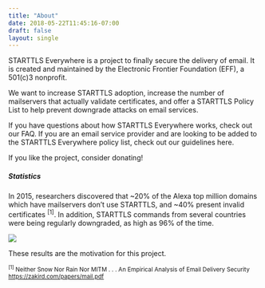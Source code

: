 ```yaml
---
title: "About"
date: 2018-05-22T11:45:16-07:00
draft: false
layout: single
---
```

STARTTLS Everywhere is a project to finally secure the delivery of email. It is created and maintained by the Electronic Frontier Foundation (EFF), a 501(c)3 nonprofit.

We want to increase STARTTLS adoption, increase the number of mailservers that actually validate certificates, and offer a STARTTLS Policy List to help prevent downgrade attacks on email services.

If you have questions about how STARTTLS Everywhere works, check out our FAQ. If you are an email service provider and are looking to be added to the STARTTLS Everywhere policy list, check out our guidelines here.

If you like the project, consider donating!

<h5>Statistics</h5>

In 2015, researchers discovered that ~20% of the Alexa top million domains which have mailservers don’t use STARTTLS, and ~40% present invalid certificates <sup>[1]</sup>. In addition, STARTTLS commands from several countries were being regularly downgraded, as high as 96% of the time.

<img src="/images/about-stats.png">

These results are the motivation for this project.

<small><sup>[1]</sup> Neither Snow Nor Rain Nor MITM . . . An Empirical Analysis of Email Delivery Security https://zakird.com/papers/mail.pdf</small>
